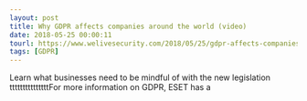 ```yaml
---
layout: post
title: Why GDPR affects companies around the world (video)
date: 2018-05-25 00:00:11
tourl: https://www.welivesecurity.com/2018/05/25/gdpr-affects-companies-around-world-video/
tags: [GDPR]
---
```

Learn what businesses need to be mindful of with the new legislation tttttttttttttttFor more information on GDPR, ESET has a 